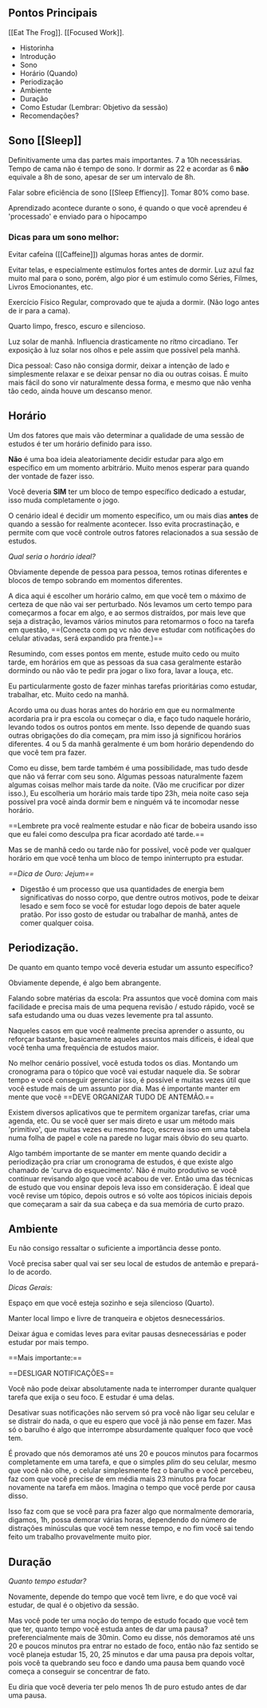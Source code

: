 ## Pontos Principais


[[Eat The Frog]].
[[Focused Work]].

- Historinha
- Introdução
- Sono
- Horário (Quando)
- Periodização
- Ambiente
- Duração
- Como Estudar (Lembrar: Objetivo da sessão)
- Recomendações?

## Sono [[Sleep]]

Definitivamente uma das partes mais importantes. 7 a 10h necessárias.
Tempo de cama não é tempo de sono.
Ir dormir as 22 e acordar as 6 **não** equivale a 8h de sono, apesar de ser um intervalo de 8h.

Falar sobre eficiência de sono [[Sleep Effiency]]. Tomar 80% como base.

Aprendizado acontece durante o sono, é quando o que você aprendeu é 'processado' e enviado para o hipocampo

### Dicas para um sono melhor:

Evitar cafeína ([[Caffeine]]) algumas horas antes de dormir.

Evitar telas, e especialmente estímulos fortes antes de dormir. Luz azul faz muito mal para o sono, porém, algo pior é um estímulo como Séries, Filmes, Livros Emocionantes, etc.

Exercício Físico Regular, comprovado que te ajuda a dormir. (Não logo antes de ir para a cama).

Quarto limpo, fresco, escuro e silencioso.

Luz solar de manhã. Influencia drasticamente no rítmo circadiano. Ter exposição à luz solar nos olhos e pele assim que possível pela manhã.

Dica pessoal: Caso não consiga dormir, deixar a intenção de lado e simplesmente relaxar e se deixar pensar no dia ou outras coisas. É muito mais fácil do sono vir naturalmente dessa forma, e mesmo que não venha tão cedo, ainda houve um descanso menor.
## Horário

Um dos fatores que mais vão determinar a qualidade de uma sessão de estudos é ter um horário definido para isso.

**Não** é uma boa ideia aleatoriamente decidir estudar para algo em específico em um momento arbitrário. Muito menos esperar para quando der vontade de fazer isso.

Você deveria **SIM** ter um bloco de tempo específico dedicado a estudar, isso muda completamente o jogo.

O cenário ideal é decidir um momento específico, um ou mais dias **antes** de quando a sessão for realmente acontecer. Isso evita procrastinação, e permite com que você controle outros fatores relacionados a sua sessão de estudos.

*Qual seria o horário ideal?*

Obviamente depende de pessoa para pessoa, temos rotinas diferentes e blocos de tempo sobrando em momentos diferentes.

A dica aqui é escolher um horário calmo, em que você tem o máximo de certeza de que não vai ser perturbado. Nós levamos um certo tempo para começarmos a focar em algo, e ao sermos distraídos, por mais leve que seja a distração, levamos vários minutos para retomarmos o foco na tarefa em questão, ==(Conecta com pq vc não deve estudar com notificações do celular ativadas, será expandido pra frente.)==

Resumindo, com esses pontos em mente, estude muito cedo ou muito tarde, em horários em que as pessoas da sua casa geralmente estarão dormindo ou não vão te pedir pra jogar o lixo fora, lavar a louça, etc.

Eu particularmente gosto de fazer minhas tarefas prioritárias como estudar, trabalhar, etc. Muito cedo na manhã.

Acordo uma ou duas horas antes do horário em que eu normalmente acordaria pra ir pra escola ou começar o dia, e faço tudo naquele horário, levando todos os outros pontos em mente. Isso depende de quando suas outras obrigações do dia começam, pra mim isso já significou horários diferentes. 4 ou 5 da manhã geralmente é um bom horário dependendo do que você tem pra fazer.

Como eu disse, bem tarde também é uma possibilidade, mas tudo desde que não vá ferrar com seu sono. Algumas pessoas naturalmente fazem algumas coisas melhor mais tarde da noite. (Vão me crucificar por dizer isso.), Eu escolheria um horário mais tarde tipo 23h, meia noite caso seja possível pra você ainda dormir bem e ninguém vá te incomodar nesse horário.

==Lembrete pra você realmente estudar e não ficar de bobeira usando isso que eu falei como desculpa pra ficar acordado até tarde.==

Mas se de manhã cedo ou tarde não for possível, você pode ver qualquer horário em que você tenha um bloco de tempo ininterrupto pra estudar.

*==Dica de Ouro: Jejum==*

- Digestão é um processo que usa quantidades de energia bem significativas do nosso corpo, que dentre outros motivos, pode te deixar lesado e sem foco se você for estudar logo depois de bater aquele pratão. Por isso gosto de estudar ou trabalhar de manhã, antes de comer qualquer coisa.

## Periodização.

De quanto em quanto tempo você deveria estudar um assunto específico?

Obviamente depende, é algo bem abrangente.

Falando sobre matérias da escola:
Pra assuntos que você domina com mais facilidade e precisa mais de uma pequena revisão / estudo rápido, você se safa estudando uma ou duas vezes levemente pra tal assunto. 

Naqueles casos em que você realmente precisa aprender o assunto, ou reforçar bastante, basicamente aqueles assuntos mais difíceis, é ideal que você tenha uma frequência de estudos maior.

No melhor cenário possível, você estuda todos os dias. Montando um cronograma para o tópico que você vai estudar naquele dia. Se sobrar tempo e você conseguir gerenciar isso, é possível e muitas vezes útil que você estude mais de um assunto por dia. Mas é importante manter em mente que você ==DEVE ORGANIZAR TUDO DE ANTEMÃO.==

Existem diversos aplicativos que te permitem organizar tarefas, criar uma agenda, etc. Ou se você quer ser mais direto e usar um método mais 'primitivo', que muitas vezes eu mesmo faço, escreva isso em uma tabela numa folha de papel e cole na parede no lugar mais óbvio do seu quarto.

Algo também importante de se manter em mente quando decidir a periodização pra criar um cronograma de estudos, é que existe algo chamado de 'curva do esquecimento'. Não é muito produtivo se você continuar revisando algo que você acabou de ver. Então uma das técnicas de estudo que vou ensinar depois leva isso em consideração. É ideal que você revise um tópico, depois outros e só volte aos tópicos iniciais depois que começaram a sair da sua cabeça e da sua memória de curto prazo.

## Ambiente

Eu não consigo ressaltar o suficiente a importância desse ponto.

Você precisa saber qual vai ser seu local de estudos de antemão e prepará-lo de acordo.

*Dicas Gerais:*

Espaço em que você esteja sozinho e seja silencioso (Quarto).

Manter local limpo e livre de tranqueira e objetos desnecessários.

Deixar água e comidas leves para evitar pausas desnecessárias e poder estudar por mais tempo.

==Mais importante:==

==DESLIGAR NOTIFICAÇÕES==

Você não pode deixar absolutamente nada te interromper durante qualquer tarefa que exija o seu foco. E estudar é uma delas.

Desativar suas notificações não servem só pra você não ligar seu celular e se distrair do nada, o que eu espero que você já não pense em fazer. Mas só o barulho é algo que interrompe absurdamente qualquer foco que você tem.

É provado que nós demoramos até uns 20 e poucos minutos para focarmos completamente em uma tarefa, e que o simples *plim* do seu celular, mesmo que você não olhe, o celular simplesmente fez o barulho e você percebeu, faz com que você precise de em média mais 23 minutos pra focar novamente na tarefa em mãos. Imagina o tempo que você perde por causa disso.

Isso faz com que se você para pra fazer algo que normalmente demoraria, digamos, 1h, possa demorar várias horas, dependendo do número de distrações minúsculas que você tem nesse tempo, e no fim você sai tendo feito um trabalho provavelmente muito pior.

## Duração

*Quanto tempo estudar?*

Novamente, depende do tempo que você tem livre, e do que você vai estudar, de qual é o objetivo da sessão.

Mas você pode ter uma noção do tempo de estudo focado que você tem que ter, quanto tempo você estuda antes de dar uma pausa? preferencialmente mais de 30min. Como eu disse, nós demoramos até uns 20 e poucos minutos pra entrar no estado de foco, então não faz sentido se você planeja estudar 15, 20, 25 minutos e dar uma pausa pra depois voltar, pois você ta quebrando seu foco e dando uma pausa bem quando você começa a conseguir se concentrar de fato.

Eu diria que você deveria ter pelo menos 1h de puro estudo antes de dar uma pausa.
